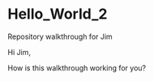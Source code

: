 # Hello_World_2
Repository walkthrough for Jim

Hi Jim, 

How is this walkthrough working for you?

